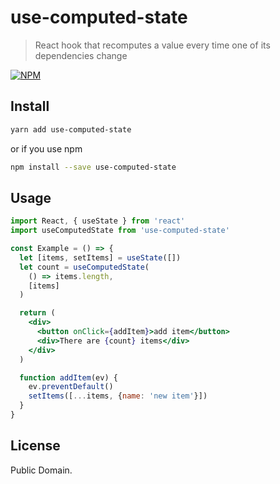# use-computed-state

> React hook that recomputes a value every time one of its dependencies change

[![NPM](https://img.shields.io/npm/v/use-computed-state.svg)](https://www.npmjs.com/package/use-computed-state)

## Install

```bash
yarn add use-computed-state
```

or if you use npm

```bash
npm install --save use-computed-state
```

## Usage

```jsx
import React, { useState } from 'react'
import useComputedState from 'use-computed-state'

const Example = () => {
  let [items, setItems] = useState([])
  let count = useComputedState(
    () => items.length,
    [items]
  )

  return (
    <div>
      <button onClick={addItem}>add item</button>
      <div>There are {count} items</div>
    </div>
  )

  function addItem(ev) {
    ev.preventDefault()
    setItems([...items, {name: 'new item'}])
  }
}
```

## License

Public Domain.
